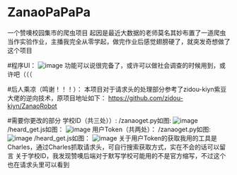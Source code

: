 # ZanaoPaPaPa
一个赞噢校园集市的爬虫项目
起因是最近大数据的老师莫名其妙布置了一道爬虫当作实验作业，主播我完全从零学起，做完作业后感觉翅膀硬了，就突发奇想做了这个项目

#程序UI：
![image](https://github.com/user-attachments/assets/23d8d955-8008-4fed-8da5-86740c95bd35)
功能可以说很完备了，或许可以做社会调查的时候用到，或许吧（（（

#后人乘凉（鸣谢！！！）：
本项目对于请求头的处理部分参考了zidou-kiyn紫豆大佬的逆向技术，原项目地址如下：
https://github.com/zidou-kiyn/ZanaoRobot

#需要你更改的部分
学校ID（共三处））:
/zanaoget.py如图:
![image](https://github.com/user-attachments/assets/ff416b70-57c7-4b24-a8e5-15659b6c5cae)
/heard_get.js如图：
![image](https://github.com/user-attachments/assets/4a299456-aa4a-4155-a89b-048b8a4be34d)
用户Token（共两处）：
/zanaoget.py如图:
![image](https://github.com/user-attachments/assets/7585d0c9-6ba1-4c4f-ab22-f290fd367b67)
/heard_get.js如图：
![image](https://github.com/user-attachments/assets/4526c88d-794f-4577-99e0-26fe22af2625)
关于用户Token的获取我用的工具是Charles，通过Charles抓取请求头，可自行搜索获取方式，实在不会的话可以留言
关于学校ID，我发现赞噢后端对于默写学校可能用的不是官方缩写，不过这个也在请求头里可以看到






